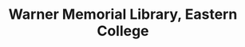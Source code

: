 ---
layout: repo
title: "Warner Memorial Library, Eastern College"
id: 14779
permalink: repos/14779/
---